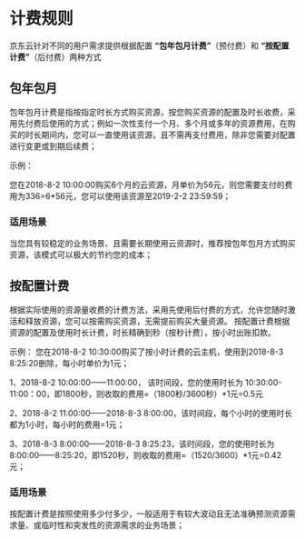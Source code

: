 # 计费规则

京东云针对不同的用户需求提供根据配置 **“包年包月计费”**（预付费）和 **“按配置计费”**（后付费）两种方式

## 包年包月
包年包月计费是指按指定时长方式购买资源，按您购买资源的配置及时长收费，采用先付费后使用的方式；例如一次性支付一个月、多个月或多年的资源费用，在购买的时长期间内，您可以一直使用该资源，且不需再支付费用，除非您需要对配置进行变更或到期后续费；

示例：

您在2018-8-2 10:00:00购买6个月的云资源，月单价为56元，则您需要支付的费用为336=6*56元，您可以使用该资源至2019-2-2 23:59:59；

### 适用场景
当您具有较稳定的业务场景、且需要长期使用云资源时，推荐按包年包月方式购买资源，该模式可以极大的节约您的成本；

## 按配置计费
根据实际使用的资源量收费的计费方法，采用先使用后付费的方式，允许您随时激活和释放资源，您可以按需购买资源，无需提前购买大量资源。
按配置计费根据资源的配置及使用时长计费，时长精确到秒（按秒计费），按小时出账扣款。

示例：
您在2018-8-2 10:30:00购买了按小时计费的云主机，使用到2018-8-3 8:25:20删除，每小时单价为1元；

1、2018-8-2 10:00:00——11:00:00， 该时间段，您的使用时长为 10:30:00-11:00：00，即1800秒，则收取的费用=（1800秒/3600秒）*1元=0.5元

2、2018-8-2 11:00:00——2018-8-3 8:00:00，该时间段，每个小时的使用时长都为1小时，每小时的费用=1元；

3、2018-8-3 8:00:00——2018-8-3 8:25:23，该时间段，您的使用时长为8:00:00——8:25:20，即1520秒，则收取的费用=（1520/3600）*1元=0.42元；

### 适用场景
按配置计费是按照使用多少付多少，一般适用于有较大波动且无法准确预测资源需求量、或临时性和突发性的资源需求的业务场景；
